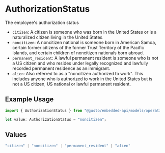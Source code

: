 # AuthorizationStatus

The employee's authorization status

  * `citizen`: A citizen is someone who was born in the United States or is a naturalized citizen living in the United States.
  * `noncitizen`: A noncitizen national is someone born in American Samoa, certain former citizens of the former Trust Territory of the Pacific Islands, and certain children of noncitizen nationals born abroad.
  * `permanent_resident`: A lawful permanent resident is someone who is not a US citizen and who resides under legally recognized and lawfully recorded permanent residence as an immigrant.
  * `alien`: Also referred to as a "noncitizen authorized to work". This includes anyone who is authorized to work in the United States but is not a US citizen, US national or lawful permanent resident.


## Example Usage

```typescript
import { AuthorizationStatus } from "@gusto/embedded-api/models/operations";

let value: AuthorizationStatus = "noncitizen";
```

## Values

```typescript
"citizen" | "noncitizen" | "permanent_resident" | "alien"
```